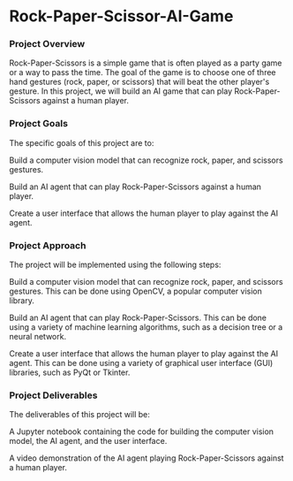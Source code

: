 # Rock-Paper-Scissor-AI-Game

### Project Overview

Rock-Paper-Scissors is a simple game that is often played as a party game or a way to pass the time. The goal of the game is to choose one of three hand gestures (rock, paper, or scissors) that will beat the other player's gesture. In this project, we will build an AI game that can play Rock-Paper-Scissors against a human player.

### Project Goals

The specific goals of this project are to:

Build a computer vision model that can recognize rock, paper, and scissors gestures.

Build an AI agent that can play Rock-Paper-Scissors against a human player.

Create a user interface that allows the human player to play against the AI agent.

### Project Approach

The project will be implemented using the following steps:

Build a computer vision model that can recognize rock, paper, and scissors gestures. This can be done using OpenCV, a popular computer vision library.

Build an AI agent that can play Rock-Paper-Scissors. This can be done using a variety of machine learning algorithms, such as a decision tree or a neural network.

Create a user interface that allows the human player to play against the AI agent. This can be done using a variety of graphical user interface (GUI) libraries, such as PyQt or Tkinter.

### Project Deliverables

The deliverables of this project will be:

A Jupyter notebook containing the code for building the computer vision model, the AI agent, and the user interface.

A video demonstration of the AI agent playing Rock-Paper-Scissors against a human player.

